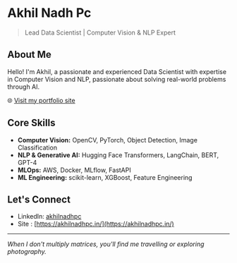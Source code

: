 # Akhil Nadh Pc

> Lead Data Scientist | Computer Vision & NLP Expert

## About Me

Hello! I'm Akhil, a passionate and experienced Data Scientist with expertise in Computer Vision and NLP, passionate about solving real-world problems through AI.

🌐 [Visit my portfolio site](https://akhilnadhpc.in/)

## Core Skills

- **Computer Vision:** OpenCV, PyTorch, Object Detection, Image Classification
- **NLP & Generative AI:** Hugging Face Transformers, LangChain, BERT, GPT-4
- **MLOps:** AWS, Docker, MLflow, FastAPI
- **ML Engineering:** scikit-learn, XGBoost, Feature Engineering

 

## Let's Connect

- LinkedIn: [akhilnadhpc](https://linkedin.com/in/akhilnadhpc)
- Site    : [https://akhilnadhpc.in/](https://akhilnadhpc.in/)

---

*When I don't multiply matrices, you'll find me travelling or exploring photography.*
